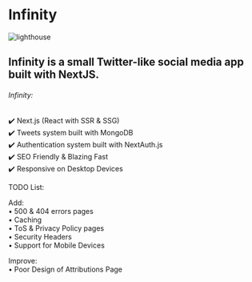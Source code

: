 # Infinity  

![lighthouse](https://user-images.githubusercontent.com/88940768/129455672-b67400c1-9d2c-414a-bff1-08d34eccb2a5.png)  
  
## Infinity is a small Twitter-like social media app built with NextJS.  
  
###### Infinity:  
✔️ Next.js (React with SSR & SSG)  
✔️ Tweets system built with MongoDB  
✔️ Authentication system built with NextAuth.js  
✔️ SEO Friendly & Blazing Fast  
✔️ Responsive on Desktop Devices  

TODO List:

Add:  
• 500 & 404 errors pages  
• Caching  
• ToS & Privacy Policy pages  
• Security Headers  
• Support for Mobile Devices  
  
Improve:  
• Poor Design of Attributions Page  
